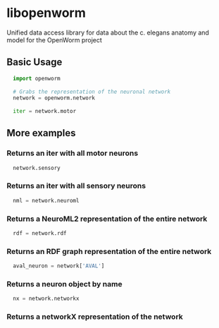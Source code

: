 libopenworm
===========

Unified data access library for data about the c. elegans anatomy and model for the OpenWorm project

Basic Usage
------------

```python
  import openworm
  
  # Grabs the representation of the neuronal network
  network = openworm.network
  
  iter = network.motor
```
  
More examples
-------------

### Returns an iter with all motor neurons

```python
  network.sensory
```  
  
### Returns an iter with all sensory neurons

```python
  nml = network.neuroml
```

### Returns a NeuroML2 representation of the entire network

```python
  rdf = network.rdf
```  
  
### Returns an RDF graph representation of the entire network

```python
  aval_neuron = network['AVAL']
```
  
### Returns a neuron object by name

```python
  nx = network.networkx
```

### Returns a networkX representation of the network


